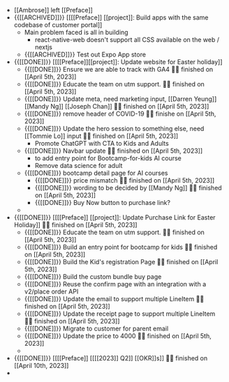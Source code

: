 - [[Ambrose]] left [[Preface]]
- {{[[ARCHIVED]]}}  [[[[Preface]] [[project]]: Build apps with the same codebase of customer portal]]
    - Main problem faced is all in building
        - react-native-web doesn't support all CSS available on the web / nextjs
    - {{[[ARCHIVED]]}}  Test out Expo App store 
- {{[[DONE]]}}  [[[[Preface]][[project]]: Update website for Easter holiday]]
    - {{[[DONE]]}}  Ensure we are able to track with GA4 👏🏼 finished on [[April 5th, 2023]]
    - {{[[DONE]]}}  Educate the team on utm support. 👏🏼 finished on [[April 5th, 2023]]
    - {{[[DONE]]}}  Update meta, need marketing input, [[Darren Yeung]] [[Mandy Ng]] [[Joseph Chan]] 👏🏼 finished on [[April 5th, 2023]]
    - {{[[DONE]]}}  remove header of COVID-19 👏🏼 finishe on [[April 5th, 2023]]
    - {{[[DONE]]}}  Update the hero session to something else, need [[Tommie Lo]] input 👏🏼 finished on [[April 5th, 2023]]
        - Promote ChatGPT with CTA to Kids and Adults
    - {{[[DONE]]}}  Navbar update  👏🏼 finished on [[April 5th, 2023]]
        - to add entry point for Bootcamp-for-kids AI course
        - Remove data science for adult
    - {{[[DONE]]}} bootcamp detail page for AI courses
        - {{[[DONE]]}}  price mismatch 👏🏼 finished on [[April 5th, 2023]]
        - {{[[DONE]]}}  wording to be decided by [[Mandy Ng]] 👏🏼 finished on [[April 5th, 2023]]
        - {{[[DONE]]}}  Buy Now button to purchase link?
    - 
- {{[[DONE]]}}  [[[[Preface]] [[project]]: Update Purchase Link for Easter Holiday]] 👏🏼 finished on [[April 5th, 2023]]
    - {{[[DONE]]}}  Educate the team on utm support. 👏🏼 finished on [[April 5th, 2023]]
    - {{[[DONE]]}}  Build an entry point for bootcamp for kids  👏🏼 finished on [[April 5th, 2023]]
    - {{[[DONE]]}}  Build the Kid's registration Page 👏🏼 finished on [[April 5th, 2023]]
    - {{[[DONE]]}} Build the custom bundle buy page
    - {{[[DONE]]}}  Reuse the confirm page with an integration with a v2/place order API
    - {{[[DONE]]}}  Update the email to support multiple LineItem 👏🏼 finished on [[April 5th, 2023]]
    - {{[[DONE]]}}  Update the receipt page to support multiple LineItem 👏🏼 finished on [[April 5th, 2023]]
    - {{[[DONE]]}}  Migrate to customer for parent email
    - {{[[DONE]]}}  Update the price to 4000 👏🏼 finished on [[April 5th, 2023]]
    - 
- {{[[DONE]]}}  [[[[Preface]] [[[[2023]] Q2]] [[OKR]]s]] 👏🏼 finished on [[April 10th, 2023]]
- 
